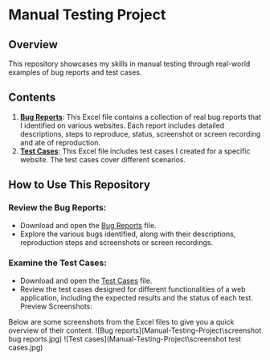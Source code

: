 # Manual Testing Project
## Overview
This repository showcases my skills in manual testing through real-world examples of bug reports and test cases.
## Contents
1. **[Bug Reports](https://github.com/ElviraBelgun/Manual-Testing-Project/blob/main/Bug%20reports.xlsx)**: This Excel file contains a collection of real bug reports that I identified on various websites. Each report includes detailed descriptions, steps to reproduce, status, screenshot or screen recording and ate of reproduction.
2. **[Test Cases](https://github.com/ElviraBelgun/Manual-Testing-Project/blob/main/Test%20cases.xlsx)**: This Excel file includes test cases I created for a specific website. The test cases cover different scenarios.
## How to Use This Repository
### Review the Bug Reports:

- Download and open the [Bug Reports](https://github.com/ElviraBelgun/Manual-Testing-Project/blob/main/Bug%20reports.xlsx) file.
- Explore the various bugs identified, along with their descriptions, reproduction steps and screenshots or screen recordings.
### Examine the Test Cases:

- Download and open the [Test Cases](https://github.com/ElviraBelgun/Manual-Testing-Project/blob/main/Test%20cases.xlsx) file.
- Review the test cases designed for different functionalities of a web application, including the expected results and the status of each test.
Preview Screenshots:

Below are some screenshots from the Excel files to give you a quick overview of their content.
![Bug reports](Manual-Testing-Project\screenshot bug reports.jpg)
![Test cases](Manual-Testing-Project\screenshot test cases.jpg)
